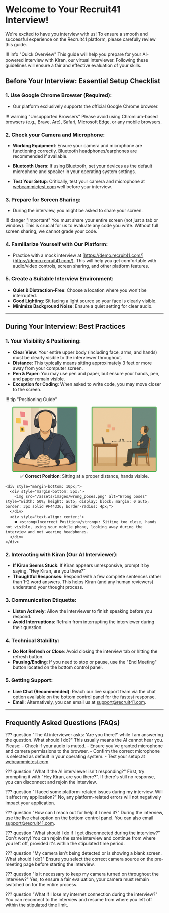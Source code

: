 # Welcome to Your Recruit41 Interview!

We're excited to have you interview with us! To ensure a smooth and successful experience on the Recruit41 platform, please carefully review this guide.

!!! info "Quick Overview"
    This guide will help you prepare for your AI-powered interview with Kiran, our virtual interviewer. Following these guidelines will ensure a fair and effective evaluation of your skills.

## Before Your Interview: Essential Setup Checklist

### 1. Use Google Chrome Browser (Required):
- Our platform exclusively supports the official Google Chrome browser.

!!! warning "Unsupported Browsers"
    Please avoid using Chromium-based browsers (e.g., Brave, Arc), Safari, Microsoft Edge, or any mobile browsers.

### 2. Check your Camera and Microphone:
- **Working Equipment**: Ensure your camera and microphone are functioning correctly. Bluetooth headphones/earphones are recommended if available.

- **Bluetooth Users**: If using Bluetooth, set your devices as the default microphone and speaker in your operating system settings.

- **Test Your Setup**: Critically, test your camera and microphone at [webcammictest.com](https://webcammictest.com) well before your interview.

### 3. Prepare for Screen Sharing:
- During the interview, you might be asked to share your screen.

!!! danger "Important"
    You must share your entire screen (not just a tab or window). This is crucial for us to evaluate any code you write. Without full screen sharing, we cannot grade your code.

### 4. Familiarize Yourself with Our Platform:
- Practice with a mock interview at [https://demo.recruit41.com/](https://demo.recruit41.com/). This will help you get comfortable with audio/video controls, screen sharing, and other platform features.

### 5. Create a Suitable Interview Environment:
- **Quiet & Distraction-Free**: Choose a location where you won't be interrupted.
- **Good Lighting**: Sit facing a light source so your face is clearly visible.
- **Minimize Background Noise**: Ensure a quiet setting for clear audio.

---

## During Your Interview: Best Practices

### 1. Your Visibility & Positioning:
- **Clear View**: Your entire upper body (including face, arms, and hands) must be clearly visible to the interviewer throughout.
- **Distance**: This typically means sitting approximately 3 feet or more away from your computer screen.
- **Pen & Paper**: You may use pen and paper, but ensure your hands, pen, and paper remain visible.
- **Exception for Coding**: When asked to write code, you may move closer to the screen.

!!! tip "Positioning Guide"
    <div style="margin-bottom: 15px;">
      <div style="display: flex; justify-content: space-around; margin-bottom: 5px;">
        <img src="/assets/images/hands_visible.png" alt="Hands visible" style="width: 40%; height: auto; border: 3px solid #4CAF50; border-radius: 4px;">
        <img src="/assets/images/imppic.png" alt="Important positioning" style="width: 40%; height: auto; border: 3px solid #4CAF50; border-radius: 4px;">
      </div>
      <div style="text-align: center;">
        ✅ <strong>Correct Position</strong>: Sitting at a proper distance, hands visible.
      </div>
    </div>
    
    <div style="margin-bottom: 10px;">
      <div style="margin-bottom: 5px;">
        <img src="/assets/images/wrong_poses.png" alt="Wrong poses" style="width: 50%; height: auto; display: block; margin: 0 auto; border: 3px solid #F44336; border-radius: 4px;">
      </div>
      <div style="text-align: center;">
        ❌ <strong>Incorrect Position</strong>: Sitting too close, hands not visible, using your mobile phone, looking away during the interview and not wearing headphones.
      </div>
    </div>

### 2. Interacting with Kiran (Our AI Interviewer):
- **If Kiran Seems Stuck**: If Kiran appears unresponsive, prompt it by saying, "Hey Kiran, are you there?"
- **Thoughtful Responses**: Respond with a few complete sentences rather than 1-2 word answers. This helps Kiran (and any human reviewers) understand your thought process.

### 3. Communication Etiquette:
- **Listen Actively**: Allow the interviewer to finish speaking before you respond.
- **Avoid Interruptions**: Refrain from interrupting the interviewer during their question.

### 4. Technical Stability:
- **Do Not Refresh or Close**: Avoid closing the interview tab or hitting the refresh button.
- **Pausing/Ending**: If you need to stop or pause, use the "End Meeting" button located on the bottom control panel.

### 5. Getting Support:
- **Live Chat (Recommended)**: Reach our live support team via the chat option available on the bottom control panel for the fastest response.
- **Email**: Alternatively, you can email us at [support@recruit41.com](mailto:support@recruit41.com).

---

## Frequently Asked Questions (FAQs)

??? question "The AI interviewer asks: 'Are you there?' while I am answering the question. What should I do?"
    This usually means the AI cannot hear you. Please:
    - Check if your audio is muted.
    - Ensure you've granted microphone and camera permissions to the browser.
    - Confirm the correct microphone is selected as default in your operating system.
    - Test your setup at [webcammictest.com](https://webcammictest.com)

??? question "What if the AI interviewer isn't responding?"
    First, try prompting it with "Hey Kiran, are you there?". If there's still no response, you can disconnect and rejoin the interview.

??? question "I faced some platform-related issues during my interview. Will it affect my application?"
    No, any platform-related errors will not negatively impact your application.

??? question "How can I reach out for help if I need it?"
    During the interview, use the live chat option on the bottom control panel. You can also email [support@recruit41.com](mailto:support@recruit41.com).

??? question "What should I do if I get disconnected during the interview?"
    Don't worry! You can rejoin the same interview and continue from where you left off, provided it's within the stipulated time period.

??? question "My camera isn't being detected or is showing a blank screen. What should I do?"
    Ensure you select the correct camera source on the pre-meeting page before starting the interview.

??? question "Is it necessary to keep my camera turned on throughout the interview?"
    Yes, to ensure a fair evaluation, your camera must remain switched on for the entire process.

??? question "What if I lose my internet connection during the interview?"
    You can reconnect to the interview and resume from where you left off within the stipulated time limit.
